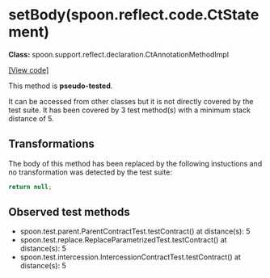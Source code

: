 # setBody(spoon.reflect.code.CtStatement)

**Class:** spoon.support.reflect.declaration.CtAnnotationMethodImpl

[[View code]](https://github.com/INRIA/spoon/blob/fd878bc71b73fc1da82356eaa6578f760c70f0de/src/main/java//spoon/support/reflect/declaration/CtAnnotationMethodImpl.java#L76)

This method is **pseudo-tested**.


It can be accessed from other classes but it is not directly covered by the test suite. 
It has been covered by 3 test method(s) with a minimum stack distance of 5.

## Transformations


The body of this method has been replaced by the following instuctions and no transformation was detected by the test suite:

```Java
return null;
```





## Observed test methods

* spoon.test.parent.ParentContractTest.testContract() at distance(s): 5
* spoon.test.replace.ReplaceParametrizedTest.testContract() at distance(s): 5
* spoon.test.intercession.IntercessionContractTest.testContract() at distance(s): 5


